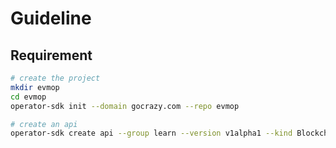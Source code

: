 # Guideline

## Requirement
```bash
# create the project
mkdir evmop
cd evmop
operator-sdk init --domain gocrazy.com --repo evmop

# create an api
operator-sdk create api --group learn --version v1alpha1 --kind Blockchain --resource --controller
```
